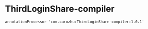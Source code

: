 # ThirdLoginShare-compiler

```text
annotationProcessor 'com.carozhu:ThirdLoginShare-compiler:1.0.1'
```